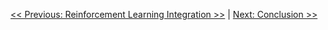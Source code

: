 [<< Previous: Reinforcement Learning Integration >>](rl-integration.md) | [Next: Conclusion >>](conclusion.md)